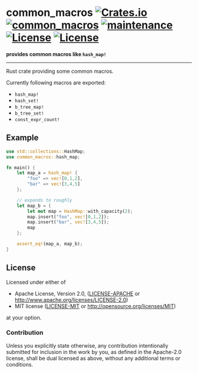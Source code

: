 # common_macros [![Crates.io](https://img.shields.io/crates/v/common_macros.svg)](https://crates.io/crates/common_macros) [![common_macros](https://docs.rs/common_macros/badge.svg)](https://docs.rs/common_macros) [![maintenance](https://img.shields.io/badge/maintenance-passively--maintained-blue.svg)](https://img.shields.io/badge/maintenance-passively--maintained-blue.svg) [![License](https://img.shields.io/badge/License-MIT-blue.svg)](https://opensource.org/licenses/MIT) [![License](https://img.shields.io/badge/License-Apache%202.0-blue.svg)](https://opensource.org/licenses/Apache-2.0)

**provides common macros like `hash_map!`**

---

Rust crate providing some common macros.

Currently following macros are exported:

- `hash_map!`
- `hash_set!`
- `b_tree_map!`
- `b_tree_set!`
- `const_expr_count!`

## Example

```rust
use std::collections::HashMap;
use common_macros::hash_map;

fn main() {
    let map_a = hash_map! {
        "foo" => vec![0,1,2],
        "bar" => vec![3,4,5]
    };

    // expands to roughly
    let map_b = {
        let mut map = HashMap::with_capacity(2);
        map.insert("foo", vec![0,1,2]);
        map.insert("bar", vec![3,4,5]);
        map
    };

    assert_eq!(map_a, map_b);
}
```

## License

Licensed under either of

 * Apache License, Version 2.0, ([LICENSE-APACHE](LICENSE-APACHE) or http://www.apache.org/licenses/LICENSE-2.0)
 * MIT license ([LICENSE-MIT](LICENSE-MIT) or http://opensource.org/licenses/MIT)

at your option.

### Contribution

Unless you explicitly state otherwise, any contribution intentionally submitted
for inclusion in the work by you, as defined in the Apache-2.0 license, shall be dual licensed as above, without any
additional terms or conditions.